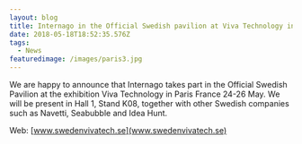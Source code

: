 ```yaml
---
layout: blog
title: Internago in the Official Swedish pavilion at Viva Technology in Paris
date: 2018-05-18T18:52:35.576Z
tags:
  - News
featuredimage: /images/paris3.jpg
---
```

We are happy to announce that Internago takes part in the Official Swedish Pavilion at the exhibition Viva Technology in Paris France 24-26 May. We will be present in Hall 1, Stand K08, together with other Swedish companies such as Navetti, Seabubble and Idea Hunt. 

Web: [www.swedenvivatech.se](www.swedenvivatech.se)